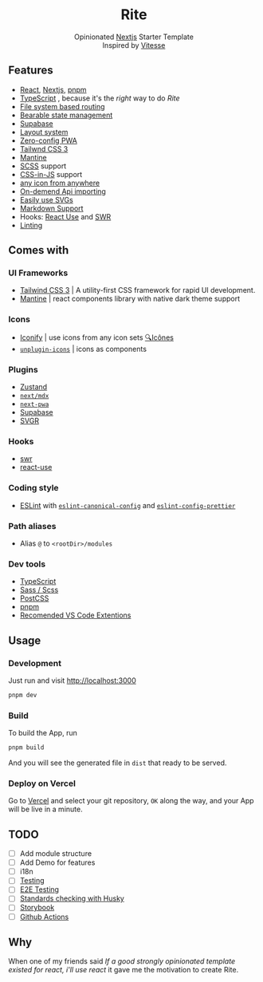 <h1 align="center"><b>Rite</b></h1>
<p align='center'>
  Opinionated <a href="https://nextjs.org">Nextjs</a> </a> Starter Template
  <br />
  Inspired by <a href="https://github.com/antfu/vitesse">Vitesse</a>
</p>

## Features

- [React](https://github.com/facebook/react), [Nextjs](https://nextjs.org), [pnpm](https://pnpm.js.org/)
- [TypeScript](https://www.typescriptlang.org/)
  , because it's the _right_ way to do _Rite_
- [File system based routing](https://nextjs.org/docs/routing/introduction)
- [Bearable state management](https://github.com/pmndrs/zustand)
- [Supabase](https://supabase.com)
- [Layout system](./layouts)
- [Zero-config PWA](https://github.com/shadowwalker/next-pwa)
- [Tailwnd CSS 3](https://github.com/tailwindlabs/tailwindcss)
- [Mantine](https://mantine.dev/)
- [SCSS](https://sass-lang.com) support
- [CSS-in-JS](https://mantine.dev/theming/create-styles/) support
- [any icon from anywhere](https://github.com/antfu/unplugin-icons)
- [On-demend Api importing](https://github.com/antfu/unplugin-auto-import)
- [Easily use SVGs](https://react-svgr.com)
- [Markdown Support](https://nextjs.org/docs/advanced-features/using-mdx#nextmdx)
- Hooks: [React Use](https://github.com/streamich/react-use) and [SWR](https://swr.vercel.app/)
- [Linting](https://github.com/eslint/eslint)

## Comes with

### UI Frameworks

- [Tailwind CSS 3](https://github.com/tailwindlabs/tailwindcss)
  | A utility-first CSS framework for rapid UI development.
- [Mantine](https://github.com/mantinedev/mantine)
  | react components library with native dark theme support

### Icons

- [Iconify](https://iconify.design)
  | use icons from any icon sets [🔍Icônes](https://icones.netlify.app/)
- [`unplugin-icons`](https://github.com/antfu/unplugin-icons)
  | icons as components

### Plugins

- [Zustand](https://github.com/pmndrs/zustand)
- [`next/mdx`](https://github.com/vercel/next.js/tree/canary/packages/next-mdx)
- [`next-pwa`](https://github.com/shadowwalker/next-pwa)
- [Supabase](https://supabase.com/)
- [SVGR](https://react-svgr.com/)

### Hooks

- [swr](https://swr.vercel.app/)
- [react-use](https://github.com/streamich/react-use)

### Coding style

- [ESLint](https://github.com/eslint/eslint)
  with [`eslint-canonical-config`](https://github.com/gajus/eslint-config-canonical)
  and [`eslint-config-prettier`](https://github.com/prettier/eslint-config-prettier)

### Path aliases

- Alias `@` to `<rootDir>/modules`

### Dev tools

- [TypeScript](https://www.typescriptlang.org/)
- [Sass / Scss](https://sass-lang.com/)
- [PostCSS](https://postcss.org/)
- [pnpm](https://pnpm.js.org)
- [Recomended VS Code Extentions](./.vscode/extensions.json)

## Usage

### Development

Just run and visit <http://localhost:3000>

```bash
pnpm dev
```

### Build

To build the App, run

```bash
pnpm build
```

And you will see the generated file in `dist` that ready to be served.

### Deploy on Vercel

Go to [Vercel](https://vercel.com/new)
and select your git repository, `OK` along the way,
and your App will be live in a minute.

## TODO

- [ ] Add module structure
- [ ] Add Demo for features
- [ ] i18n
- [ ] [Testing](https://testing-library.com/)
- [ ] [E2E Testing](https://cypress.io/)
- [ ] [Standards checking with Husky](https://github.com/typicode/husky)
- [ ] [Storybook](https://storybook.js.org/)
- [ ] [Github Actions](https://github.com/features/actions)

## Why

When one of my friends said
_If a good strongly opinionated template existed for react, i'll use react_
it gave me the motivation to create Rite.
